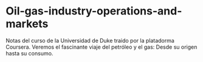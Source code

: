 # Oil-gas-industry-operations-and-markets
Notas del curso de la Universidad de Duke traido por la platadorma Coursera. Veremos el fascinante viaje del petróleo y el gas: Desde su origen hasta su consumo.
